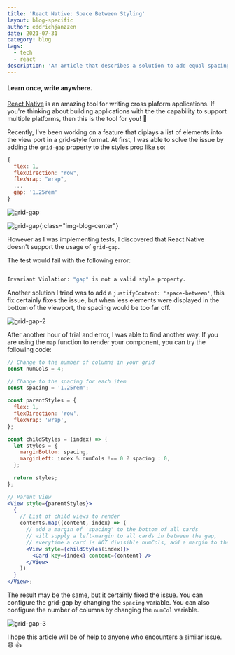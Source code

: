 ```yaml
---
title: 'React Native: Space Between Styling'
layout: blog-specific
author: eddrichjanzzen
date: 2021-07-31
category: blog
tags:
  - tech
  - react
description: 'An article that describes a solution to add equal spacing between views using React Native Styling.'
---
```


#### Learn once, write anywhere.

[React Native](https://reactnative.dev/) is an amazing tool for writing cross plaform applications. If you're thinking about building applications with the the capability to support multiple platforms, then this is the tool for you! :raised_hands:

Recently, I've been working on a feature that diplays a list of elements into the view port in a grid-style format. At first, I was able to solve the issue by adding the `grid-gap` property to the styles prop like so:

```js
{
  flex: 1,
  flexDirection: "row",
  flexWrap: "wrap",
  ...
  gap: '1.25rem'
}
```

<div class="img-blog-center">
	<img src="/assets/images/blog/reactnative-spacebetween/grid-spaced.png" alt="grid-gap">
</div>

![grid-gap](/assets/images/blog/reactnative-spacebetween/grid-spaced.png){:class="img-blog-center"}

However as I was implementing tests, I discovered that React Native doesn't support the usage of `grid-gap`.

The test would fail with the following error:

```bash

Invariant Violation: "gap" is not a valid style property.

```

Another solution I tried was to add a `justifyContent: 'space-between'`, this fix certainly fixes the issue, but when less elements were displayed in the bottom of the viewport, the spacing would be too far off.

<div class="img-blog-center">
	<img src="/assets/images/blog/reactnative-spacebetween/grid-spaced-space-between.png" alt="grid-gap-2">
</div>

After another hour of trial and error, I was able to find another way. If you are using the `map` function to render your component, you can try the following code:

```jsx
// Change to the number of columns in your grid
const numCols = 4;

// Change to the spacing for each item
const spacing = '1.25rem';

const parentStyles = {
  flex: 1,
  flexDirection: 'row',
  flexWrap: 'wrap',
};

const childStyles = (index) => {
  let styles = {
    marginBottom: spacing,
    marginLeft: index % numCols !== 0 ? spacing : 0,
  };

  return styles;
};

// Parent View
<View style={parentStyles}>
  {
    // List of child views to render
    contents.map((content, index) => (
      // add a margin of 'spacing' to the bottom of all cards
      // will supply a left-margin to all cards in between the gap,
      // everytime a card is NOT divisible numCols, add a margin to the left
      <View style={childStyles(index)}>
        <Card key={index} content={content} />
      </View>
    ))
  }
</View>;
```

The result may be the same, but it certainly fixed the issue. You can configure the grid-gap by changing the `spacing` variable. You can also configure the number of columns by changing the `numCol` variable.

<div class="img-blog-center">
	<img src="/assets/images/blog/reactnative-spacebetween/grid-spaced.png" alt="grid-gap-3">
</div>

I hope this article will be of help to anyone who encounters a similar issue. :smile: :thumbsup:
